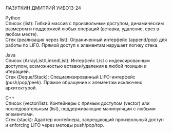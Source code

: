ЛАЗУТКИН ДМИТРИЙ УИБО13-24

Python  
Список (list): Гибкий массив с произвольным доступом, динамическим размером и поддержкой любых операций (вставка, удаление, срез в любом месте).  
Стек (реализация через list): Ограниченный интерфейс (append/pop) для работы по LIFO. Прямой доступ к элементам нарушает логику стека.  

Java  
Список (ArrayList/LinkedList): Интерфейс List с индексированным доступом, возможностью вставки/удаления в любой позиции и итерацией.  
Стек (Deque/Stack): Специализированный LIFO-интерфейс (push/pop/peek). Прямое обращение к элементам исключено архитектурой.  

C++  
Список (vector/list): Контейнеры с прямым доступом (vector) или последовательным (list), поддерживающие манипуляции с любыми элементами.  
Стек (stack): Адаптер контейнера, запрещающий произвольный доступ и enforcing LIFO через методы push/pop/top.  


